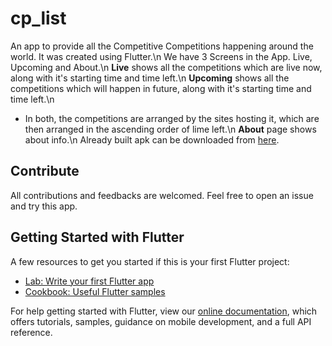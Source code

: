 # cp_list

An app to provide all the Competitive Competitions happening around the world. It was created using Flutter.\n
We have 3 Screens in the App. Live, Upcoming and About.\n
__Live__ shows all the competitions which are live now, along with it's starting time and time left.\n
__Upcoming__ shows all the competitions which will happen in future, along with it's starting time and time left.\n
* In both, the competitions are arranged by the sites hosting it, which are then arranged in the ascending order of lime left.\n
__About__ page shows about info.\n
Already built apk can be downloaded from [here](bit.ly/CpLiSt).

## Contribute
All contributions and feedbacks are welcomed. Feel free to open an issue and try this app.

## Getting Started with Flutter
A few resources to get you started if this is your first Flutter project:

- [Lab: Write your first Flutter app](https://flutter.dev/docs/get-started/codelab)
- [Cookbook: Useful Flutter samples](https://flutter.dev/docs/cookbook)

For help getting started with Flutter, view our
[online documentation](https://flutter.dev/docs), which offers tutorials,
samples, guidance on mobile development, and a full API reference.
